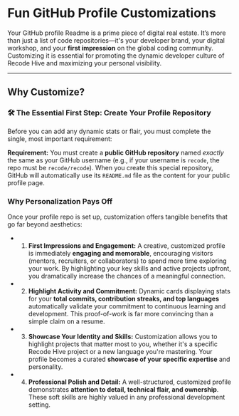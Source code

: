 # Fun GitHub Profile Customizations

Your GitHub profile Readme is a prime piece of digital real estate. It’s more than just a list of code repositories—it's your developer brand, your digital workshop, and your **first impression** on the global coding community. Customizing it is essential for promoting the dynamic developer culture of Recode Hive and maximizing your personal visibility.

---

## Why Customize?

### 🛠️ The Essential First Step: Create Your Profile Repository

Before you can add any dynamic stats or flair, you must complete the single, most important requirement:

**Requirement:** You must create a **public GitHub repository** named *exactly* the same as your GitHub username (e.g., if your username is `recode`, the repo must be `recode/recode`). When you create this special repository, GitHub will automatically use its `README.md` file as the content for your public profile page.

### Why Personalization Pays Off

Once your profile repo is set up, customization offers tangible benefits that go far beyond aesthetics:

- 1. **First Impressions and Engagement:** A creative, customized profile is immediately **engaging and memorable**, encouraging visitors (mentors, recruiters, or collaborators) to spend more time exploring your work. By highlighting your key skills and active projects upfront, you dramatically increase the chances of a meaningful connection.

- 2. **Highlight Activity and Commitment:** Dynamic cards displaying stats for your **total commits, contribution streaks, and top languages** automatically validate your commitment to continuous learning and development. This proof-of-work is far more convincing than a simple claim on a resume.

- 3. **Showcase Your Identity and Skills:** Customization allows you to highlight projects that matter most to you, whether it's a specific Recode Hive project or a new language you're mastering. Your profile becomes a curated **showcase of your specific expertise** and personality.

- 4. **Professional Polish and Detail:** A well-structured, customized profile demonstrates **attention to detail, technical flair, and ownership**. These soft skills are highly valued in any professional development setting.